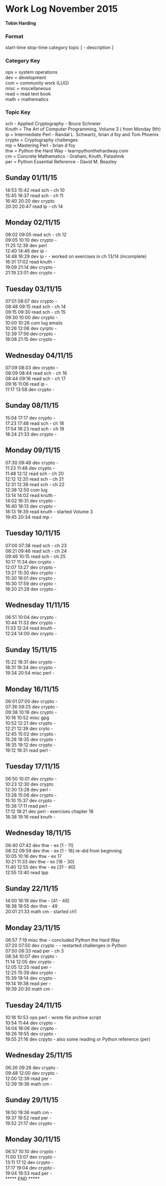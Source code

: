 Work Log November 2015  
======================  
**Tobin Harding**  
  
### Format #  
start-time stop-time category topic [ - description ]  
  
### Category Key #  
ops = system operations    
dev = development    
com = community work (LUG)    
misc = miscellaneous    
read = read text book  
math = mathematics  
  
### Topic Key #  
sch - Applied Cryptography - Bruce Schneier  
Knuth = The Art of Computer Programming, Volume 3 ( from Monday 9th)  
ip = Intermediate Perl - Randal L. Schwartz, brian d foy and Tom Phoenix  
crypto = Cryptography challenges  
mp = Mastering Perl - brian d foy  
thw = Python the Hard Way - learnpythonthehardway.com  
cm = Concrete Mathematics - Graham, Knuth, Patashnik  
per = Python Essential Reference - David M. Beazley  
  
Sunday 01/11/15  
----------------  
14:53 15:42 read sch - ch 10  
15:45 16:37 read sch - ch 11  
16:40 20:20 dev crypto  
20:20 20:47 read ip - ch 14  
  
Monday 02/11/15  
----------------  
08:02 09:05 read sch - ch 12  
09:05 10:10 dev crypto -  
11:25 12:39 dev perl  
12:40 14:46 dev ip -   
14:48 16:29 dev ip - - worked on exercises in ch 13/14 (incomplete)  
16:31 17:02 read knuth -   
19:09 21:14 dev crypto -   
21:19 23:01 dev crypto -   
  
Tuesday 03/11/15  
----------------  
07:01 08:07 dev crypto -   
08:48 09:15 read sch - ch 14  
09:15 09:30 read sch - ch 15  
09:30 10:00 dev crypto -  
10:00 10:26 com lug emails  
10:26 12:06 dev cyrpto -   
12:39 17:56 dev crypto -   
18:08 21:15 dev crypto -   
  
Wednesday 04/11/15  
----------------  
07:09 08:03 dev crypto -   
08:09 08:44 read sch - ch 16  
08:44 09:16 read sch - ch 17  
09:16 11:06 read ip -   
11:17 13:58 dev crypto -   
  
Sunday 08/11/15  
----------------  
15:04 17:17 dev crypto -   
17:23 17:48 read sch - ch 18  
17:54 18:23 read sch - ch 19  
18:24 21:33 dev crypto -   
  
Monday 09/11/15  
----------------  
07:30 09:48 dev crypto -   
11:23 11:48 dev crypto -   
11:48 12:12 read sch - ch 20  
12:12 12:20 read sch - ch 21  
12:31 12:38 read sch - ch 22  
12:38 12:50 com lug  
13:14 14:02 read knuth -   
14:02 16:31 dev crypto -   
16:40 18:13 dev crypto -   
18:13 19:39 read knuth - started Volume 3  
19:45 20:34 read mp -   
  
Tuesday 10/11/15  
----------------  
07:00 07:38 read sch - ch 23  
08:21 09:46 read sch - ch 24  
09:46 10:15 read sch - ch 25  
10:17 11:34 dev crypto -   
12:07 13:27 dev crypto -   
13:27 15:30 dev crypto -   
15:30 16:01 dev crypto -   
16:30 17:59 dev crypto -   
18:20 21:29 dev crypto -   
  
Wednesday 11/11/15  
----------------  
06:51 10:04 dev crypto -   
10:44 11:33 dev crypto -   
11:33 12:24 read knuth -   
12:24 14:00 dev crypto -  
  
Sunday 15/11/15  
----------------  
15:22 18:31 dev crypto -   
18:31 19:34 dev crypto -   
19:34 20:54 misc perl -   
  
Monday 16/11/15  
----------------  
06:01 07:00 dev crypto -   
07:36 09:25 dev crypto -   
09:38 10:16 dev crypto -   
10:16 10:52 misc gpg  
10:52 12:21 dev crypto -   
12:21 12:39 dev cryto -   
12:45 15:02 dev crypto -   
15:28 18:35 dev crypto -   
18:35 19:12 dev crypto -   
19:12 19:31 read perl -   
  
Tuesday 17/11/15  
----------------  
06:50 10:01 dev crypto -   
10:23 12:30 dev crypto  
12:30 13:28 dev perl -  
13:28 15:06 dev crypto -  
15:10 15:37 dev crypto -   
15:38 17:11 read perl -   
17:12 18:21 dev perl - exercises chapter 18  
18:38 19:16 read knuth -   
  
Wednesday 18/11/15  
----------------  
06:40 07:42 dev thw - ex [1 - 11]  
08:32 09:59 dev thw - ex [1 - 16] re-did from beginning  
10:05 10:16 dev thw - ex 17  
10:21 11:33 dev thw - ex [18 - 30]  
11:40 12:55 dev thw - ex [31 - 40]  
12:55 13:40 read tpp  
  
Sunday 22/11/15  
----------------  
14:00 18:19 dev thw - [41 - 48]  
18:38 19:55 dev thw - 49  
20:01 21:33 math cm - started ch1  
  
Monday 23/11/15  
----------------  
06:57 7:19 misc thw - concluded Python the Hard Way  
07:20 07:50 dev crypto - - restarted challenges in Python  
07:50 08:33 read per - ch 3  
08:34 10:07 dev crypto -   
11:14 12:05 dev crypto -   
12:05 12:25 read per -  
12:25 15:39 dev crypto -  
15:39 19:14 dev crypto -   
19:14 19:38 read per -   
19:39 20:30 math cm -   
  
Tuesday 24/11/15  
----------------  
10:18 10:53 ops perl - wrote file archive script  
10:54 11:44 dev crypto -   
14:04 18:06 dev crypto -   
18:26 19:55 dev crypto -   
19:55 21:16 dev crpyto - also some reading or Python reference (per)  
  
Wednesday 25/11/15  
----------------  
06:26 09:28 dev crypto -   
09:48 12:00 dev crypto -   
12:00 12:39 read per -   
12:39 19:36 math cm -   
  
Sunday 29/11/15  
----------------  
18:50 19:36 math cm -  
19:37 19:52 read per -   
19:52 21:17 dev crypto -   
  
Monday 30/11/15  
----------------  
06:57 10:10 dev crypto -  
11:00 13:07 dev crypto -  
13:11 17:12 dev crypto -   
17:17 19:04 dev crypto -   
19:04 19:53 read per -   
***** END *****  
